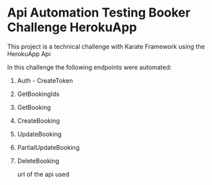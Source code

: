 # Api Automation Testing Booker Challenge HerokuApp

This project is a technical challenge with Karate  Framework using the HerokuApp Api

In this challenge the following endpoints were automated:

1. Auth - CreateToken

2. GetBookingIds

3. GetBooking

4. CreateBooking

5. UpdateBooking

6. PartialUpdateBooking

7. DeleteBooking

   url of the api used

